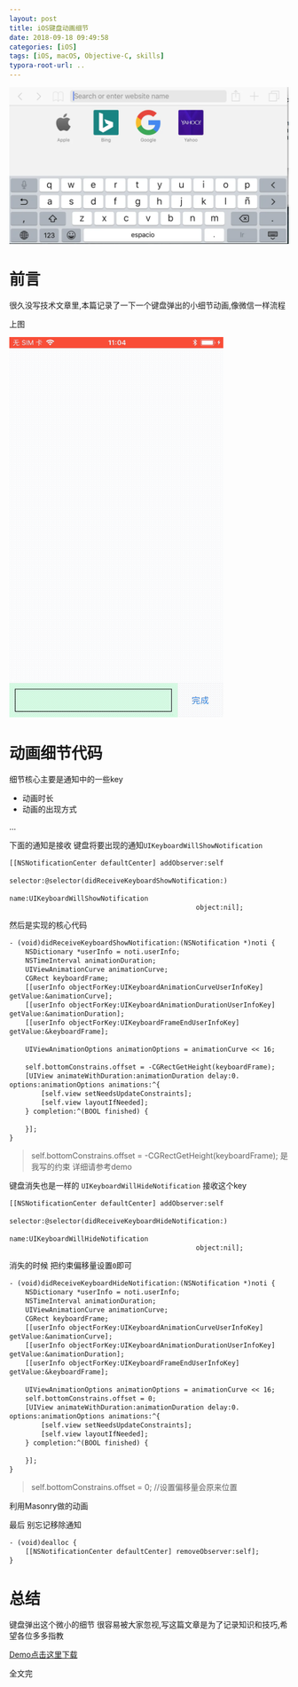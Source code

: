 ```yaml
---
layout: post
title: iOS键盘动画细节
date: 2018-09-18 09:49:58
categories: [iOS]
tags: [iOS, macOS, Objective-C, skills]
typora-root-url: ..
---
```



![](/assets/images/20180918KeyboardAnimation/keyboard1.webp)


# 前言

很久没写技术文章里,本篇记录了一下一个键盘弹出的小细节动画,像微信一样流程


上图

![](/assets/images/20180918KeyboardAnimation/keyboardAnimation.gif)



# 动画细节代码


细节核心主要是通知中的一些key

* 动画时长
* 动画的出现方式

...

下面的通知是接收 键盘将要出现的通知`UIKeyboardWillShowNotification`



``` objc
[[NSNotificationCenter defaultCenter] addObserver:self
                                             selector:@selector(didReceiveKeyboardShowNotification:)
                                                 name:UIKeyboardWillShowNotification
                                               object:nil];
```

然后是实现的核心代码

``` objc
- (void)didReceiveKeyboardShowNotification:(NSNotification *)noti {
    NSDictionary *userInfo = noti.userInfo;
    NSTimeInterval animationDuration;
    UIViewAnimationCurve animationCurve;
    CGRect keyboardFrame;
    [[userInfo objectForKey:UIKeyboardAnimationCurveUserInfoKey] getValue:&animationCurve];
    [[userInfo objectForKey:UIKeyboardAnimationDurationUserInfoKey] getValue:&animationDuration];
    [[userInfo objectForKey:UIKeyboardFrameEndUserInfoKey] getValue:&keyboardFrame];
    
    UIViewAnimationOptions animationOptions = animationCurve << 16;
    
    self.bottomConstrains.offset = -CGRectGetHeight(keyboardFrame);
    [UIView animateWithDuration:animationDuration delay:0. options:animationOptions animations:^{
        [self.view setNeedsUpdateConstraints];
        [self.view layoutIfNeeded];
    } completion:^(BOOL finished) {
        
    }];
}
```

> self.bottomConstrains.offset = -CGRectGetHeight(keyboardFrame); 是我写的约束 详细请参考demo


键盘消失也是一样的 `UIKeyboardWillHideNotification` 接收这个key

``` objc
[[NSNotificationCenter defaultCenter] addObserver:self
                                             selector:@selector(didReceiveKeyboardHideNotification:)
                                                 name:UIKeyboardWillHideNotification
                                               object:nil];
```


消失的时候 把约束偏移量设置`0`即可

``` objc
- (void)didReceiveKeyboardHideNotification:(NSNotification *)noti {
    NSDictionary *userInfo = noti.userInfo;
    NSTimeInterval animationDuration;
    UIViewAnimationCurve animationCurve;
    CGRect keyboardFrame;
    [[userInfo objectForKey:UIKeyboardAnimationCurveUserInfoKey] getValue:&animationCurve];
    [[userInfo objectForKey:UIKeyboardAnimationDurationUserInfoKey] getValue:&animationDuration];
    [[userInfo objectForKey:UIKeyboardFrameEndUserInfoKey] getValue:&keyboardFrame];
    
    UIViewAnimationOptions animationOptions = animationCurve << 16;
    self.bottomConstrains.offset = 0;
    [UIView animateWithDuration:animationDuration delay:0. options:animationOptions animations:^{
        [self.view setNeedsUpdateConstraints];
        [self.view layoutIfNeeded];
    } completion:^(BOOL finished) {
        
    }];
}
```

> self.bottomConstrains.offset = 0; //设置偏移量会原来位置



利用Masonry做的动画


最后 别忘记移除通知


``` objc
- (void)dealloc {
    [[NSNotificationCenter defaultCenter] removeObserver:self];
}
```


# 总结


键盘弹出这个微小的细节 很容易被大家忽视,写这篇文章是为了记录知识和技巧,希望各位多多指教


[Demo点击这里下载](https://github.com/sunyazhou13/KeyboardAnimation)

全文完


